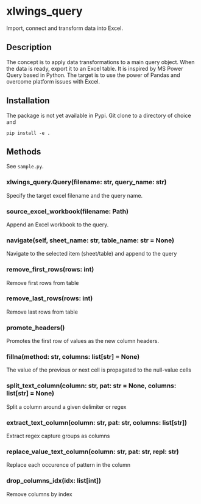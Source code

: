 xlwings_query
=============

Import, connect and transform data into Excel.

Description
-----------

The concept is to apply data transformations to a main query object.
When the data is ready, export it to an Excel table.
It is inspired by MS Power Query based in Python.
The target is to use the power of Pandas and overcome platform issues with Excel.

Installation
------------

The package is not yet available in Pypi. Git clone to a directory of choice and

    pip install -e .

Methods
-------

See `sample.py`.

### xlwings_query.Query(filename: str, query_name: str)
Specify the target excel filename and the query name.

### source_excel_workbook(filename: Path)
Append an Excel workbook to the query.

### navigate(self, sheet_name: str, table_name: str = None)
Navigate to the selected item (sheet/table) and append to the query

### remove_first_rows(rows: int)
Remove first rows from table

### remove_last_rows(rows: int)
Remove last rows from table

### promote_headers()
Promotes the first row of values as the new column headers.

### fillna(method: str, columns: list[str] = None)
The value of the previous or next cell is propagated to the null-value cells

### split_text_column(column: str, pat: str = None, columns: list[str] = None)
Split a column around a given delimiter or regex

### extract_text_column(column: str, pat: str, columns: list[str])
Extract regex capture groups as columns

### replace_value_text_column(column: str, pat: str, repl: str)
Replace each occurence of pattern in the column

### drop_columns_idx(idx: list[int])
Remove columns by index
